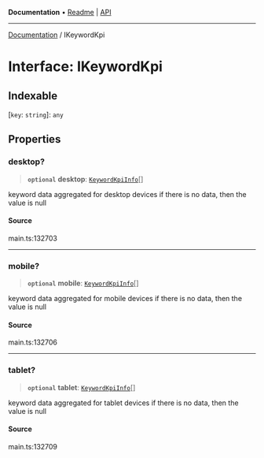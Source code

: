 **Documentation** • [Readme](../README.md) \| [API](../globals.md)

***

[Documentation](../README.md) / IKeywordKpi

# Interface: IKeywordKpi

## Indexable

 \[`key`: `string`\]: `any`

## Properties

### desktop?

> **`optional`** **desktop**: [`KeywordKpiInfo`](../classes/KeywordKpiInfo.md)[]

keyword data aggregated for desktop devices
if there is no data, then the value is null

#### Source

main.ts:132703

***

### mobile?

> **`optional`** **mobile**: [`KeywordKpiInfo`](../classes/KeywordKpiInfo.md)[]

keyword data aggregated for mobile devices
if there is no data, then the value is null

#### Source

main.ts:132706

***

### tablet?

> **`optional`** **tablet**: [`KeywordKpiInfo`](../classes/KeywordKpiInfo.md)[]

keyword data aggregated for tablet devices
if there is no data, then the value is null

#### Source

main.ts:132709
